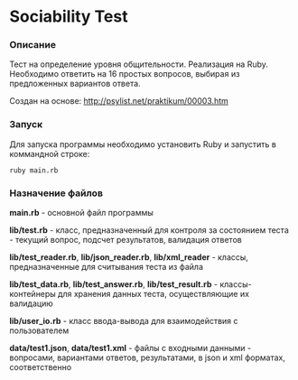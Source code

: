# Sociability Test

### Описание

Тест на определение уровня общительности. Реализация на Ruby.
Необходимо ответить на 16 простых вопросов, выбирая из предложенных вариантов ответа.

Создан на основе: http://psylist.net/praktikum/00003.htm


### Запуск

Для запуска программы необходимо установить Ruby и запустить в коммандной строке:

`ruby main.rb`

### Назначение файлов

**main.rb** - основной файл программы

**lib/test.rb** - класс, предназначенный для контроля за состоянием теста - текущий вопрос, подсчет результатов, валидация ответов

**lib/test_reader.rb**, **lib/json_reader.rb**, **lib/xml_reader** - классы, предназначенные для считывания теста из файла

**lib/test_data.rb**, **lib/test_answer.rb**, **lib/test_result.rb** - классы-контейнеры для хранения данных теста, осуществляющие их валидацию

**lib/user_io.rb** - класс ввода-вывода для взаимодействия с пользователем

**data/test1.json**, **data/test1.xml** - файлы с входными данными - вопросами, вариантами ответов, результатами, в json и xml форматах, соответственно
